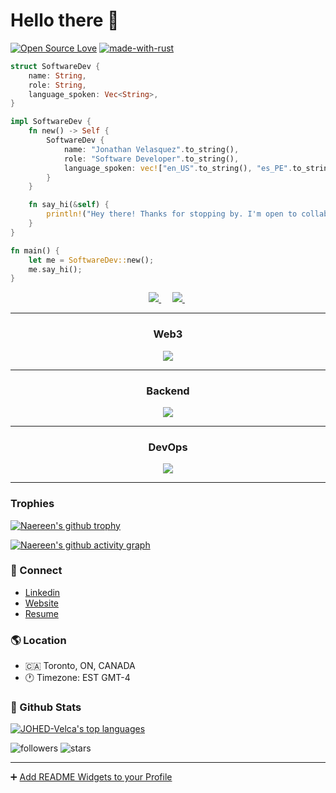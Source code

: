 <link href="readme.css" rel="stylesheet" type="text/css" media="all"></link>

<p align="center">
    <h1>Hello there 👋</h1>
</p>

[![Open Source Love](https://badges.frapsoft.com/os/v1/open-source.svg?v=102)](https://github.com/ellerbrock/open-source-badge/)
[![made-with-rust](https://img.shields.io/badge/Made%20with-Rust-1f425f.svg)](https://www.rust-lang.org/)
```Rust
struct SoftwareDev {
    name: String,
    role: String,
    language_spoken: Vec<String>,
}

impl SoftwareDev {
    fn new() -> Self {
        SoftwareDev {
            name: "Jonathan Velasquez".to_string(),
            role: "Software Developer".to_string(),
            language_spoken: vec!["en_US".to_string(), "es_PE".to_string()],
        }
    }

    fn say_hi(&self) {
        println!("Hey there! Thanks for stopping by. I'm open to collaborations & new opportunities. Let's talk tech!");
    }
}

fn main() {
    let me = SoftwareDev::new();
    me.say_hi();
}
```

<p align="center">
  <span style="margin: 0 5px;">
    <a href="https://www.linkedin.com/in/johedvelca/">
      <img src="https://raw.githubusercontent.com/anataliocs/ColoredBadges/refs/heads/master/svg/social/linkedin.svg"/>
    </a>
  </span>&nbsp;
  <span style="margin: 0 5px;">
    <a href="https://x.com/johedvelca">
      <img src="https://raw.githubusercontent.com/anataliocs/ColoredBadges/refs/heads/master/svg/social/twitter.svg" />
    </a>
  </span>&nbsp;

</p>

---

<h3 align="center">Web3</h3>
<p align="center">
  <a href="https://skillicons.dev">
    <img src="https://skillicons.dev/icons?i=rust,solidity,ts,wasm,react" />
  </a>
</p>

---

<h3 align="center">Backend</h3>
<p align="center">
  <a href="https://skillicons.dev">
    <img src="https://skillicons.dev/icons?i=gradle,idea,java,nodejs,spring" />
  </a>
</p>

---

<h3 align="center">DevOps</h3>
<p align="center">
  <a href="https://skillicons.dev">
    <img src="https://skillicons.dev/icons?i=bash,discord,docker,githubactions,linux" />
  </a>
</p>

---




### Trophies
[![Naereen's github trophy](https://github-profile-trophy.vercel.app/?username=JOHED-Velca&row=1)](https://github.com/ryo-ma/github-profile-trophy)

[![Naereen's github activity graph](https://github-readme-activity-graph.vercel.app/graph?username=JOHED-Velca&bg_color=0d0e12&color=1c81ce&line=0f1129&point=079ae4&area=true&hide_border=true)](https://github.com/JOHED-Velca/github-readme-activity-graph)



### 📢 Connect
- [Linkedin](https://www.linkedin.com/in/johedvelca/)
- [Website](https://jonathanvelasquez.netlify.app/)
- [Resume](https://drive.google.com/file/d/1A8gtFytBdO_filb1g2jQggjdwbGmCA1F/view?usp=drive_link)

### 🌎 Location
- 🇨🇦 Toronto, ON, CANADA
- 🕐 Timezone: EST GMT-4

### 🎉 Github Stats

[![JOHED-Velca's top languages](https://github-readme-stats.vercel.app/api/top-langs/?username=JOHED-Velca&theme=blue-green)](https://github.com/anuraghazra/github-readme-stats)

<img alt="followers" title="Follow me on Github" src="https://img.shields.io/github/followers/JOHED-Velca?color=236ad3&style=for-the-badge&logo=github&label=Followers"/>

<img src="https://img.shields.io/github/stars/JOHED-Velca?label=Stars" alt="stars">


----

➕ [Add README Widgets to your Profile](https://github.com/rzashakeri/beautify-github-profile)